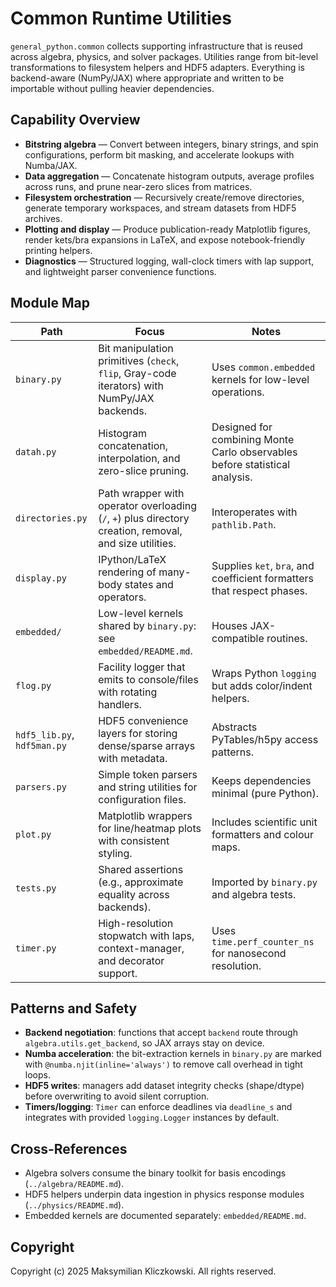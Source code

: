 # Common Runtime Utilities

`general_python.common` collects supporting infrastructure that is reused across algebra, physics, and solver packages.  Utilities range from bit-level transformations to filesystem helpers and HDF5 adapters.  Everything is backend-aware (NumPy/JAX) where appropriate and written to be importable without pulling heavier dependencies.

## Capability Overview
- **Bitstring algebra** — Convert between integers, binary strings, and spin configurations, perform bit masking, and accelerate lookups with Numba/JAX.
- **Data aggregation** — Concatenate histogram outputs, average profiles across runs, and prune near-zero slices from matrices.
- **Filesystem orchestration** — Recursively create/remove directories, generate temporary workspaces, and stream datasets from HDF5 archives.
- **Plotting and display** — Produce publication-ready Matplotlib figures, render kets/bra expansions in LaTeX, and expose notebook-friendly printing helpers.
- **Diagnostics** — Structured logging, wall-clock timers with lap support, and lightweight parser convenience functions.

## Module Map
| Path | Focus | Notes |
|------|-------|-------|
| `binary.py` | Bit manipulation primitives (`check`, `flip`, Gray-code iterators) with NumPy/JAX backends. | Uses `common.embedded` kernels for low-level operations. |
| `datah.py` | Histogram concatenation, interpolation, and zero-slice pruning. | Designed for combining Monte Carlo observables before statistical analysis. |
| `directories.py` | Path wrapper with operator overloading (`/`, `+`) plus directory creation, removal, and size utilities. | Interoperates with `pathlib.Path`. |
| `display.py` | IPython/LaTeX rendering of many-body states and operators. | Supplies `ket`, `bra`, and coefficient formatters that respect phases. |
| `embedded/` | Low-level kernels shared by `binary.py`: see `embedded/README.md`. | Houses JAX-compatible routines. |
| `flog.py` | Facility logger that emits to console/files with rotating handlers. | Wraps Python `logging` but adds color/indent helpers. |
| `hdf5_lib.py`, `hdf5man.py` | HDF5 convenience layers for storing dense/sparse arrays with metadata. | Abstracts PyTables/h5py access patterns. |
| `parsers.py` | Simple token parsers and string utilities for configuration files. | Keeps dependencies minimal (pure Python). |
| `plot.py` | Matplotlib wrappers for line/heatmap plots with consistent styling. | Includes scientific unit formatters and colour maps. |
| `tests.py` | Shared assertions (e.g., approximate equality across backends). | Imported by `binary.py` and algebra tests. |
| `timer.py` | High-resolution stopwatch with laps, context-manager, and decorator support. | Uses `time.perf_counter_ns` for nanosecond resolution. |

## Patterns and Safety
- **Backend negotiation**: functions that accept `backend` route through `algebra.utils.get_backend`, so JAX arrays stay on device.
- **Numba acceleration**: the bit-extraction kernels in `binary.py` are marked with `@numba.njit(inline='always')` to remove call overhead in tight loops.
- **HDF5 writes**: managers add dataset integrity checks (shape/dtype) before overwriting to avoid silent corruption.
- **Timers/logging**: `Timer` can enforce deadlines via `deadline_s` and integrates with provided `logging.Logger` instances by default.

## Cross-References
- Algebra solvers consume the binary toolkit for basis encodings (`../algebra/README.md`).
- HDF5 helpers underpin data ingestion in physics response modules (`../physics/README.md`).
- Embedded kernels are documented separately: `embedded/README.md`.

## Copyright
Copyright (c) 2025 Maksymilian Kliczkowski. All rights reserved.
